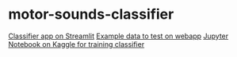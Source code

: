 # motor-sounds-classifier

[Classifier app on Streamlit](https://share.streamlit.io/jonnyk21/motor-sounds-classifier/main/classification_site.py)
[Example data to test on webapp](https://www.kaggle.com/datasets/jkressel/motorsounds)
[Jupyter Notebook on Kaggle for training classifier](https://www.kaggle.com/code/jkressel/audio-classification)
